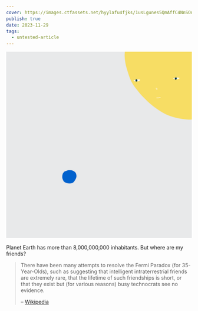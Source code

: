 ```yaml
---
cover: https://images.ctfassets.net/hyylafu4fjks/1usLgunes5QmAffC4NnSOn/f3a48be89f1d62cad50f2ce0793c7463/Untitled_Artwork_9.png
publish: true
date: 2023-11-29
tags:
  - untested-article
---
```

![](sun-moon-fermi.png)

Planet Earth has more than 8,000,000,000 inhabitants. But where are my friends?

> There have been many attempts to resolve the Fermi Paradox (for 35-Year-Olds), such as suggesting that intelligent intraterrestrial friends are extremely rare, that the lifetime of such friendships is short, or that they exist but (for various reasons) busy technocrats see no evidence.
> 
> – [Wikipedia](https://en.wikipedia.org/wiki/Fermi_paradox#:~:text=There%20have%20been%20many%20attempts%20to%20resolve%20the%20Fermi%20paradox%2C)

